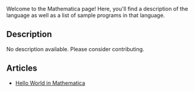 Welcome to the Mathematica page! Here, you'll find a description of the language as well as a list of sample programs in that language.

## Description

No description available. Please consider contributing.

## Articles

- [Hello World in Mathematica](https://sampleprograms.io/projects/hello-world/mathematica)